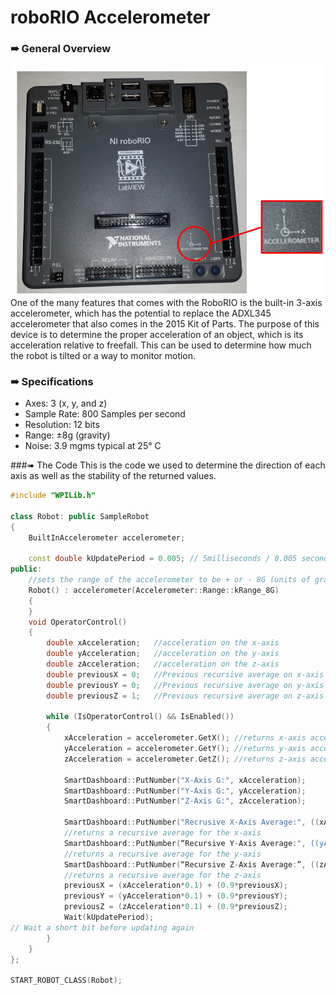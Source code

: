 # roboRIO Accelerometer
### ➠ General Overview
![](roborio_acc.png)
One of the many features that comes with the RoboRIO is the built-in 3-axis accelerometer, which has the potential to replace the ADXL345 accelerometer that also comes in the 2015 Kit of Parts. The purpose of this device is to determine the proper acceleration of an object, which is its acceleration relative to freefall. This can be used to determine how much the robot is tilted or a way to monitor motion.

### ➠ Specifications
* Axes: 3 (x, y, and z)
* Sample Rate: 800 Samples per second
* Resolution: 12 bits
* Range: ±8g (gravity)
* Noise: 3.9 mgms typical at 25° C


###➠ The Code
This is the code we used to determine the direction of each axis as well as the stability of the returned values.

```cpp
#include "WPILib.h"

class Robot: public SampleRobot
{
	BuiltInAccelerometer accelerometer;

	const double kUpdatePeriod = 0.005; // 5milliseconds / 0.005 seconds.
public:
	//sets the range of the accelerometer to be + or - 8G (units of gravity)
	Robot() : accelerometer(Accelerometer::Range::kRange_8G)
	{
	}
	void OperatorControl()
	{
		double xAcceleration;	//acceleration on the x-axis
		double yAcceleration;	//acceleration on the y-axis	
		double zAcceleration;	//acceleration on the z-axis
		double previousX = 0;	//Previous recursive average on x-axis
		double previousY = 0;	//Previous recursive average on y-axis
		double previousZ = 1;	//Previous recursive average on z-axis

		while (IsOperatorControl() && IsEnabled())
		{
			xAcceleration = accelerometer.GetX(); //returns x-axis accel
			yAcceleration = accelerometer.GetY(); //returns y-axis accel
			zAcceleration = accelerometer.GetZ(); //returns z-axis accel

			SmartDashboard::PutNumber("X-Axis G:", xAcceleration);
			SmartDashboard::PutNumber("Y-Axis G:", yAcceleration);
			SmartDashboard::PutNumber("Z-Axis G:", zAcceleration);

			SmartDashboard::PutNumber("Recrusive X-Axis Average:", ((xAcceleration*0.1) + (0.9*previousX)));
			//returns a recursive average for the x-axis
			SmartDashboard::PutNumber(“Recursive Y-Axis Average:", ((yAcceleration*0.1) + (0.9*previousY)));
			//returns a recursive average for the y-axis
			SmartDashboard::PutNumber(“Recursive Z-Axis Average:”, ((zAcceleration*0.1) + (0.9*previousZ)));
			//returns a recursive average for the z-axis
			previousX = (xAcceleration*0.1) + (0.9*previousX);
			previousY = (yAcceleration*0.1) + (0.9*previousY);
			previousZ = (zAcceleration*0.1) + (0.9*previousZ);
			Wait(kUpdatePeriod); 
// Wait a short bit before updating again
		}
	}
};

START_ROBOT_CLASS(Robot);
```

